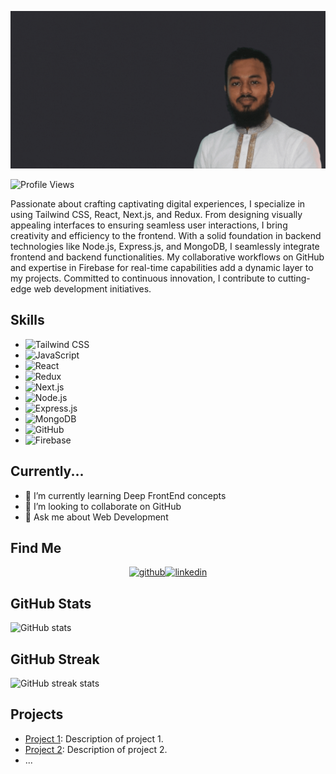 ![](https://github.com/Ariful-Islam80/New-project/blob/main/image/Black%20White%20Modern%20Simple%20New%20Arrival%20Sport%20Shoes%20Banner.gif?raw=true)




![Profile Views](https://komarev.com/ghpvc/?username=Ariful-Islam80&label=Profile%20views&color=0e75b6&style=flat)

Passionate about crafting captivating digital experiences, I specialize in using Tailwind CSS, React, Next.js, and Redux. From designing visually appealing interfaces to ensuring seamless user interactions, I bring creativity and efficiency to the frontend. With a solid foundation in backend technologies like Node.js, Express.js, and MongoDB, I seamlessly integrate frontend and backend functionalities. My collaborative workflows on GitHub and expertise in Firebase for real-time capabilities add a dynamic layer to my projects. Committed to continuous innovation, I contribute to cutting-edge web development initiatives.

## Skills

- ![Tailwind CSS](https://img.shields.io/badge/Tailwind_CSS-38B2AC?style=for-the-badge&logo=tailwind-css&logoColor=white)
- ![JavaScript](https://img.shields.io/badge/JavaScript-F7DF1E?style=for-the-badge&logo=javascript&logoColor=black)
- ![React](https://img.shields.io/badge/React-61DAFB?style=for-the-badge&logo=react&logoColor=black)
- ![Redux](https://img.shields.io/badge/Redux-764ABC?style=for-the-badge&logo=redux&logoColor=white)
- ![Next.js](https://img.shields.io/badge/Next.js-000000?style=for-the-badge&logo=next.js&logoColor=white)
- ![Node.js](https://img.shields.io/badge/Node.js-339933?style=for-the-badge&logo=node.js&logoColor=white)
- ![Express.js](https://img.shields.io/badge/Express.js-000000?style=for-the-badge&logo=express&logoColor=white)
- ![MongoDB](https://img.shields.io/badge/MongoDB-47A248?style=for-the-badge&logo=mongodb&logoColor=white)
- ![GitHub](https://img.shields.io/badge/GitHub-181717?style=for-the-badge&logo=github&logoColor=white)
- ![Firebase](https://img.shields.io/badge/Firebase-FFCA28?style=for-the-badge&logo=firebase&logoColor=black)

## Currently...

- 🌱 I’m currently learning Deep FrontEnd concepts
- 👯 I’m looking to collaborate on GitHub
- 💬 Ask me about Web Development

## Find Me

<div style="display: flex; justify-content: center; align-items: center; margin-bottom: 20px;">
  <a href="https://github.com/Ariful-Islam80"><img src='https://cdn.jsdelivr.net/npm/simple-icons@3.0.1/icons/github.svg' alt='github' height='40'></a>
  <a href="https://www.linkedin.com/in/mohammad-ariful-islam-a415402a6"><img src='https://cdn.jsdelivr.net/npm/simple-icons@3.0.1/icons/linkedin.svg' alt='linkedin' height='40'></a>
</div>

## GitHub Stats

![GitHub stats](https://github-readme-stats.vercel.app/api?username=Ariful-Islam80&show_icons=true)

## GitHub Streak

![GitHub streak stats](https://streak-stats.demolab.com/?user=Ariful-Islam80)

## Projects

- [Project 1](link-to-project-1): Description of project 1.
- [Project 2](link-to-project-2): Description of project 2.
- ...





